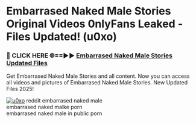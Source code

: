 # Embarrased Naked Male Stories Original Videos 0nlyFans Leaked - Files Updated! (u0xo)

<h3>🔴 CLICK HERE 🌐==►► <a href="https://tinyurl.com/up5wt9bj" rel="nofollow">Embarrased Naked Male Stories Updated Files</a></h3>

Get Embarrased Naked Male Stories and all content. Now you can access all videos and pictures of Embarrased Naked Male Stories. New Updated Files 2025!

[![u0xo](https://i.imgur.com/ABiUzMV.gif)](https://tinyurl.com/up5wt9bj)
reddit embarrased naked male<br>
embarrased naked malke porn<br>
embarrased naked male in public porn